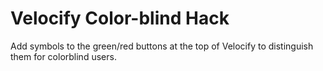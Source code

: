 # Velocify Color-blind Hack
Add symbols to the green/red buttons at the top of Velocify to distinguish them for colorblind users.
